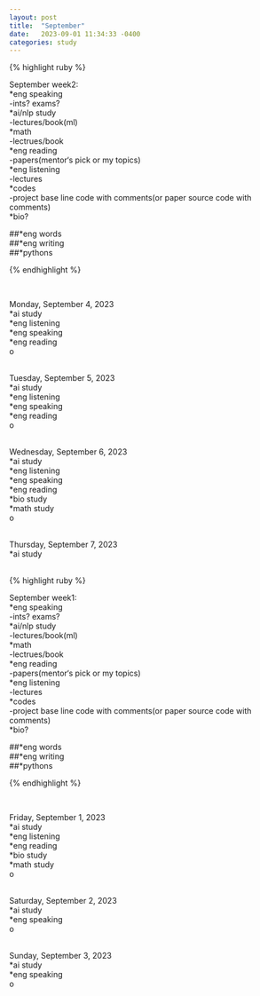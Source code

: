 ```yaml
---
layout: post
title:  "September"
date:   2023-09-01 11:34:33 -0400
categories: study
---
```







{% highlight ruby %}


September week2:   
*eng speaking   
	-ints? exams?       
*ai/nlp study  
	-lectures/book(ml)     
*math  
	-lectrues/book  
*eng reading  
	-papers(mentor‘s pick or my topics)   
*eng listening  
	-lectures      
*codes  
	-project base line code with comments(or paper source code with comments)  
*bio?  

##*eng words  
##*eng writing  
##*pythons



{% endhighlight %}  






<br/>




Monday, September 4, 2023  
*ai study  
*eng listening  
*eng speaking  
*eng reading  
o  
<br/>  

Tuesday, September 5, 2023  
*ai study  
*eng listening  
*eng speaking  
*eng reading  
o  
<br/>  

Wednesday, September 6, 2023  
*ai study  
*eng listening  
*eng speaking  
*eng reading  
*bio study  
*math study  
o  
<br/>

Thursday, September 7, 2023  
*ai study  
<br/>






{% highlight ruby %}


September week1:   
*eng speaking   
	-ints? exams?       
*ai/nlp study  
	-lectures/book(ml)     
*math  
	-lectrues/book  
*eng reading  
	-papers(mentor‘s pick or my topics)   
*eng listening  
	-lectures      
*codes  
	-project base line code with comments(or paper source code with comments)  
*bio?  

##*eng words  
##*eng writing  
##*pythons



{% endhighlight %}  






<br/>




Friday, September 1, 2023  
*ai study  
*eng listening  
*eng reading  
*bio study  
*math study  
o  
<br/>  

Saturday, September 2, 2023  
*ai study  
*eng speaking    
o  
<br/>  

Sunday, September 3, 2023  
*ai study  
*eng speaking    
o  
<br/>  






